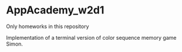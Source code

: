 # AppAcademy_w2d1
Only homeworks in this repository 

Implementation of a terminal version of color sequence memory game Simon. 
